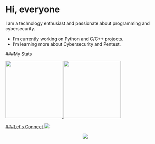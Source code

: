 # Hi, everyone

I am a technology enthusiast and passionate about programming and cybersecurity. 
-  I’m currently working on Python and C/C++ projects.
-  I’m learning more about Cybersecurity and Pentest.


###My Stats
<div>
<a href="https://github.com/VRedQueen">
<img loading="lazy" height="180em" src="https://github-readme-stats.vercel.app/api/top-langs/?username=vredqueen&layout=compact&langs_count=7&theme=dracula"/>
<img loading="lazy" height="180em" src="https://github-readme-stats.vercel.app/api?username=vredqueen&show_icons=true&theme=dracula&include_all_commits=true&count_private=true"/>
</div>

###Let's Connect
[<img src="https://img.shields.io/badge/linkedin-%230077B5.svg?&style=for-the-badge&logo=linkedin&logoColor=white" />]([https://www.linkedin.com/in/victhoria-silva-7a374b187/])


<p align="center">
  <img src="https://media.tenor.com/58XUFFpP-a0AAAAC/cyber.gif">
</p>
